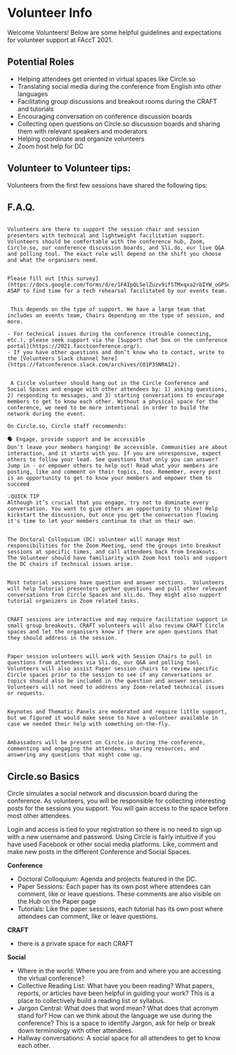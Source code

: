 # Volunteer Info

Welcome Volunteers! Below are some helpful guidelines and expectations for volunteer support at FAccT 2021.

## Potential Roles

* Helping attendees get oriented in virtual spaces like Circle.so
* Translating social media during the conference from English into other languages
* Facilitating group discussions and breakout rooms during the CRAFT and tutorials
* Encouraging conversation on conference discussion boards
* Collecting open questions on Circle.so discussion boards and sharing them with relevant speakers and moderators
* Helping coordinate and organize volunteers
* Zoom host help for DC


## Volunteer to Volunteer tips:

Volunteers from the first few sessions have shared the following tips:




## F.A.Q.

```{dropdown}  What will volunteers be responsible for?

Volunteers are there to support the session chair and session presenters with technical and lightweight facilitation support. Volunteers should be comfortable with the conference hub, Zoom, Circle.so, our conference discussion boards, and Sli.do, our live Q&A and polling tool. The exact role will depend on the shift you choose and what the organisers need.
```

```{dropdown} How can I get trained to use the conference digital tools?

Please fill out [this survey](https://docs.google.com/forms/d/e/1FAIpQLSelZuzv9ifSTMxqxa2rbIYW_oGPSd1I79o9J3raIppzR2RN2A/viewform) ASAP to find time for a tech rehearsal facilitated by our events team.
```

```{dropdown} Who should I contact if I need support during the conference?**

 This depends on the type of support. We have a large team that includes an events team, Chairs depending on the type of session, and more.

- For technical issues during the conference (trouble connecting, etc.), please seek support via the [Support chat box on the conference portal](https://2021.facctconference.org/).
- If you have other questions and don’t know who to contact, write to the [Volunteers Slack channel here](https://fatconference.slack.com/archives/C01P3SNRA12).

```

```{dropdown} What does a Circle.so volunteer do?

 A Circle volunteer should hang out in the Circle Conference and Social Spaces and engage with other attendees by: 1) asking questions, 2) responding to messages, and 3) starting conversations to encourage members to get to know each other. Without a physical space for the conference, we need to be more intentional in order to build the network during the event.

On Circle.so, Circle staff recommends:

🗣 Engage, provide support and be accessible
Don’t leave your members hanging! Be accessible. Communities are about interaction, and it starts with you. If you are unresponsive, expect others to follow your lead. See questions that only you can answer? Jump in - or empower others to help out! Read what your members are posting, like and comment on their topics, too. Remember, every post is an opportunity to get to know your members and empower them to succeed

💡QUICK TIP
Although it’s crucial that you engage, try not to dominate every conversation. You want to give others an opportunity to shine! Help kickstart the discussion, but once you get the conversation flowing it's time to let your members continue to chat on their own.
```

```{dropdown} What does a doctoral colloquium volunteer do?

The Doctoral Colloquium (DC) volunteer will manage Host responsibilities for the Zoom Meeting, send the groups into breakout sessions at specific times, and call attendees back from breakouts. The Volunteer should have familiarity with Zoom host tools and support the DC chairs if technical issues arise.

```

```{dropdown} What does a Tutorial session volunteer do?

Most tutorial sessions have question and answer sections.  Volunteers will help Tutorial presenters gather questions and pull other relevant conversations from Circle Spaces and sli.do. They might also support tutorial organizers in Zoom related tasks.

```

```{dropdown} What does a CRAFT session volunteer do?

CRAFT sessions are interactive and may require facilitation support in small group breakouts. CRAFT volunteers will also review CRAFT Circle spaces and let the organisers know if there are open questions that they should address in the session.
```

```{dropdown} What does a paper session volunteer do?

Paper session volunteers will work with Session Chairs to pull in questions from attendees via Sli.do, our Q&A and polling tool. Volunteers will also assist Paper session chairs to review specific Circle spaces prior to the session to see if any conversations or topics should also be included in the question and answer session. Volunteers will not need to address any Zoom-related technical issues or requests.
```

```{dropdown} What does a keynote/thematic panel volunteer do?

Keynotes and Thematic Panels are moderated and require little support, but we figured it would make sense to have a volunteer available in case we needed their help with something on-the-fly.
```

```{dropdown} What does a community buiding/ambassador volunteer do?

Ambassadors will be present on Circle.io during the conference, commenting and engaging the attendees, sharing resources, and answering any questions that might come up.

```

## Circle.so Basics

Circle simulates a social network and discussion board during the conference. As volunteers, you will be responsible for collecting interesting posts for the sessions you support. You will gain access to the space before most other attendees.

Login and access is tied to your registration so there is no need to sign up with a new username and password. Using Circle is fairly intuitive if you have used Facebook or other social media platforms. Like, comment and make new posts in the different Conference and Social Spaces.

**Conference**
* Doctoral Colloquium: Agenda and projects featured in the DC.
* Paper Sessions: Each paper has its own post where attendees can comment, like or leave questions. These comments are also visible on the Hub on the Paper page
* Tutorials: Like the paper sessions, each tutorial has its own post where attendees can comment, like or leave questions.

**CRAFT**
* there is a private space for each CRAFT

**Social**
* Where in the world: Where you are from and where you are accessing the virtual conference?
* Collective Reading List: What have you been reading? What papers, reports, or articles have been helpful in guiding your work? This is a place to collectively build a reading list or syllabus.
* Jargon Central: What does that word mean? What does that acronym stand for? How can we think about the language we use during the conference? This is a space to identify Jargon, ask for help or break down terminology with other attendees.
* Hallway conversations: A social space for all attendees to get to know each other.
